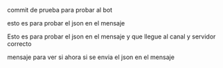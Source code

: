 commit de prueba para probar al bot

esto es para probar el json en el mensaje

Esto es para probar el json en el mensaje y que llegue al canal y servidor correcto

mensaje para ver si ahora si se envia el json en el mensaje
